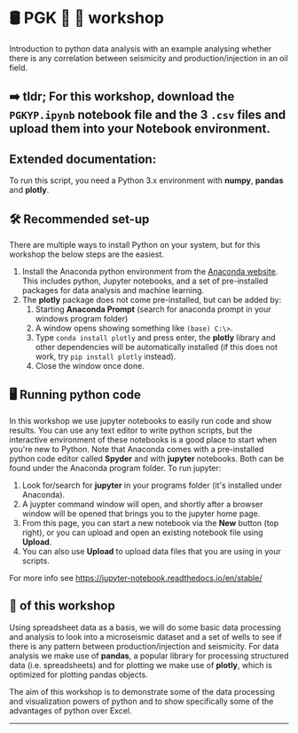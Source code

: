 # 🛢️ PGK 👶 🐍 workshop
Introduction to python data analysis with an example analysing whether there is any correlation between seismicity and production/injection in an oil field.

## ➡️ tldr; For this workshop, download the `PGKYP.ipynb` notebook file and the 3 `.csv` files and upload them into your Notebook environment.

## Extended documentation:

To run this script, you need a Python 3.x environment with **numpy**, **pandas** and **plotly**.

## 🛠️ Recommended set-up
There are multiple ways to install Python on your system, but for this workshop the below steps are the easiest.
1. Install the Anaconda python environment from the [Anaconda website](https://www.anaconda.com/products/individual). This includes python, Jupyter notebooks, and a set of pre-installed packages for data analysis and machine learning.
2. The **plotly** package does not come pre-installed, but can be added by:
    1. Starting **Anaconda Prompt** (search for anaconda prompt in your windows program folder)
    2. A window opens showing something like `(base) C:\>`. 
    3. Type `conda install plotly` and press enter, the **plotly** library and other dependencies will be automatically installed (if this does not work, try `pip install plotly` instead).
    4. Close the window once done.
    
## 🖥️ Running python code
In this workshop we use jupyter notebooks to easily run code and show results. You can use any text editor to write python scripts, but the interactive environment of these notebooks is a good place to start when you're new to Python. Note that Anaconda comes with a pre-installed python code editor called **Spyder** and with **jupyter** notebooks. Both can be found under the Anaconda program folder. To run jupyter:
1. Look for/search for **jupyter** in your programs folder (it's installed under Anaconda).
2. A juypter command window will open, and shortly after a browser window will be opened that brings you to the jupyter home page.
3. From this page, you can start a new notebook via the **New** button (top right), or you can upload and open an existing notebook file using **Upload**.
4. You can also use **Upload** to upload data files that you are using in your scripts.

For more info see https://jupyter-notebook.readthedocs.io/en/stable/

## 🥅 of this workshop
Using spreadsheet data as a basis, we will do some basic data processing and analysis to look into a microseismic dataset and a set of wells to see if there is any pattern between production/injection and seismicity. For data analysis we make use of **pandas**, a popular library for processing structured data (i.e. spreadsheets) and for plotting we make use of **plotly**, which is optimized for plotting pandas objects.

The aim of this workshop is to demonstrate some of the data processing and visualization powers of python and to show specifically some of the advantages of python over Excel.
___
